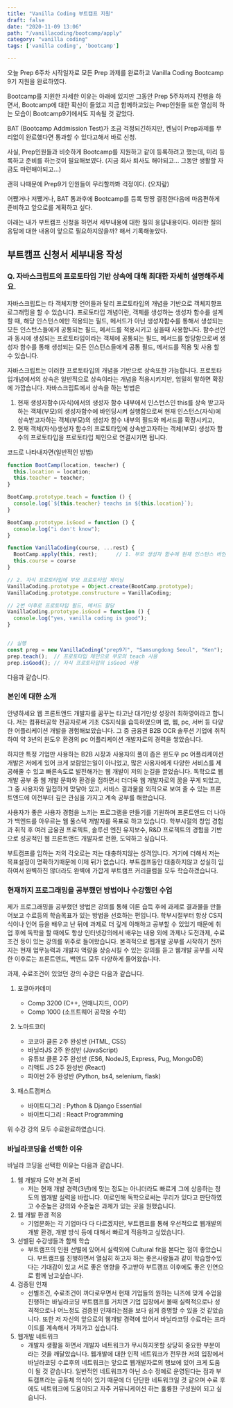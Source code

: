 ```yaml
---
title: "Vanilla Coding 부트캠프 지원"
draft: false
date: "2020-11-09 13:06"
path: "/vanillacoding/bootcamp/apply"
category: "vanilla coding"
tags: ['vanilla coding', 'bootcamp']

---
```


오늘 Prep 6주차 시작일자로 모든 Prep 과제를 완료하고 Vanilla Coding Bootcamp 9기 지원을 완료하였다.

Bootcamp를 지원한 자세한 이유는 아래에 있지만 그동안 Prep 5주차까지 진행을 하면서, Bootcamp에 대한 확신이 들었고 지금 함께하고있는 Prep인원들 또한 열심히 하는 모습이 Bootcamp9기에서도 지속될 것 같았다.

BAT (Bootcamp Addmission Test)가 조금 걱정되긴하지만, 켄님이 Prep과제를 무리없이 완료했다면 통과할 수 있다고해서 바로 신청.

사실, Prep인원들과 비슷하게 Bootcamp를 지원하고 같이 등록하려고 했는데,
미리 등록하고 준비를 하는것이 필요해보였다. (지금 회사 퇴사도 해야되고... 그동안 생활할 자금도 마련해야되고...)

괜히 나때문에 Prep9기 인원들이 무리할까봐 걱정이다. (오지랖)

어쨌거나 저쨌거나, BAT 통과후에 Bootcamp를 등록 땅땅 결정한다음에 마음편하게 준비하고 앞으로를 계획하고 싶다.

아래는 내가 부트캠프 신청을 하면서 세부내용에 대한 질의 응답내용이다.
이러한 질의응답에 대한 내용이 앞으로 필요하지않을까? 해서 기록해놓았다.



## 부트캠프 신청서 세부내용 작성

### Q. 자바스크립트의 프로토타입 기반 상속에 대해 최대한 자세히 설명해주세요.

자바스크립트는 타 객체지향 언어들과 달리 프로토타입의 개념을 기반으로 객체지향프로그래밍을 할 수 있습니다.
프로토타입 개념이란, 객체를 생성하는 생성자 함수를 설계할 때, 해당 인스턴스에만 적용되는 필드, 메서드가 아닌 생성자함수를 통해서 생성되는 모든 인스턴스들에게 공통되는 필드, 메서드를 적용시키고 싶을때 사용합니다. 함수선언과 동시에 생성되는 프로토타입이라는 객체에 공통되는 필드, 메서드를 할당함으로써 생성자 함수를 통해 생성되는 모든 인스턴스들에게 공통 필드, 메서드를 적용 및 사용 할 수 있습니다.

자바스크립트는 이러한 프로토타입의 개념을 기반으로 상속또한 가능합니다.  프로토타입개념에서의 상속은 일반적으로 상속이라는 개념을 적용시키지만, 엄밀히 말하면 확장에 가깝습니다. 
자바스크립트에서 상속을 하는 방법은 

1. 현재 생성자함수(자식)에서의 생성자 함수 내부에서 인스턴스인 this를 상속 받고자 하는 객체(부모)의 생성자함수에 바인딩시켜 실행함으로써 현재 인스턴스(자식)에 상속받고자하는 객체(부모)의 생성자 함수 내부의 필드와 메서드를 확장시키고, 
2. 현재 객체(자식)생성자 함수의 프로토타입에 상속받고자하는 객체(부모) 생성자 함수의 프로토타입을 프로토타입 체인으로 연결시키면 됩니다.

코드로 나타내자면(일반적인 방법)
```js
function BootCamp(location, teacher) {
  this.location = location;
  this.teacher = teacher;
}

BootCamp.prototype.teach = function () {
  console.log(`${this.teacher} teachs in ${this.location}`);
}

BootCamp.prototype.isGood = function () {
  console.log("i don't know");
}

function VanillaCoding(course, ...rest) {
  BootCamp.apply(this, rest);      // 1. 부모 생성자 함수에 현재 인스턴스 바인딩시켜 확장.
  this.course = course
}

// 2. 자식 프로토타입에 부모 프로토타입 체이닝
VanillaCoding.prototype = Object.create(BootCamp.prototype);
VanillaCoding.prototype.constructure = VanillaCoding;

// 2번 이후로 프로토타입 필드, 메서드 할당
VanillaCoding.prototype.isGood = function () {
  console.log("yes, vanilla coding is good");
}


// 실행
const prep = new VanillaCoding("prep9기", "Samsungdong Seoul", "Ken");
prep.teach();  // 프로토타입 체인으로 부모의 teach 사용
prep.isGood(); // 자식 프로토타입의 isGood 사용
```

다음과 같습니다.



### 본인에 대한 소개

안녕하세요 웹 프론트앤드 개발자를 꿈꾸는 타고난 대기만성 성장러 최하영이라고 합니다.
저는 컴퓨터공학 전공자로써 기초 CS지식을 습득하였으며 앱, 웹, pc, 서버 등 다양한 어플리케이션 개발을 경험해보았습니다.
그 중 금융권 B2B OCR 솔루션 기업에 취직하여 약 3년의 윈도우 환경의 pc 어플리케이션 개발자로의 경력을 쌓았습니다.

하지만 특정 기업만 사용하는 B2B 시장과 사용자의 풀이 좁은 윈도우 pc 어플리케이션 개발은 저에게 있어 크게 보람있는일이 아니었고,
많은 사용자에게 다양한 서비스를 제공해줄 수 있고 빠른속도로 발전해가는 웹 개발이 저의 눈길을 끌었습니다.
독학으로 웹 개발 공부 중 웹 개발 문화와 환경을 접하면서 더더욱 웹 개발자로의 꿈을 꾸게 되었고,
그 중 사용자와 밀접하게 맞닿아 있고, 서비스 결과물을 외적으로 보여 줄 수 있는 프론트엔드에 이전부터 깊은 관심을 가지고 계속 공부를 해왔습니다.

사용자가 좋은 사용자 경험을 느끼는 프로그램을 만들기를 기원하며 프론트엔드 더 나아가 백엔드를 아우르는 웹 풀스택 개발자를 목표로 하고 있습니다. 학부시절의 창업 경험과 취직 후 여러 금융권 프로젝트, 솔루션 엔진 유지보수, R&D 프로젝트의 경험을 기반으로 성공적인 웹 프론트앤드 개발자로 전환, 도약하고 싶습니다.

부트캠프를 임하는 저의 각오로는 저는 대충하지않는 성격입니다. 거기에 더해서 저는 목표설정이 명확하기때문에 이제 뒤가 없습니다. 부트캠프동안 대충하지않고 성실히 임하여서 완벽하진 않더라도 완벽에 가깝게 부트캠프 커리큘럼을 모두 학습하겠습니다.



### 현재까지 프로그래밍을 공부했던 방법이나 수강했던 수업

제가 프로그래밍을 공부했던 방법은 강의를 통해 이론 습득 후에 과제로 결과물을 만들어보고 수료등의 학습목표가 있는 방법을 선호하는 편입니다.
학부시절부터 항상 CS지식이나 언어 등을 배우고 난 뒤에 과제로 더 깊게 이해하고 공부할 수 있었기 때문에
취업 후에 독학을 할 때에도 항상 인터넷강의에서 배우는 내용 외에 과제나 도전과제, 수료조건 등이 있는 강의를 위주로 들어왔습니다.
본격적으로 웹개발 공부를 시작하기 전까지는 현재 업무능력과 개발자 역량을 상승시킬 수 있는 강의를 듣고
웹개발 공부를 시작한 이후로는 프론트엔드, 백엔드 모두 다양하게 들어왔습니다.

과제, 수료조건이 있었던 강의 수강은 다음과 같습니다.
1. 포큐아카데미
   - Comp 3200 (C++, 언매니지드, OOP)
   - Comp 1000 (소프트웨어 공학용 수학)
2. 노마드코더
   - 코코아 클론 2주 완성반 (HTML, CSS)
   - 바닐라JS 2주 완성반 (JavaScript)
   - 유튜브 클론 2주 완성반 (ES6, NodeJS, Express, Pug, MongoDB)
   - 리액트 JS 2주 완성반 (React)
   - 파이썬 2주 완성반 (Python, bs4, selenium, flask)

3. 패스트캠퍼스
   - 바이트디그리 : Python & Django Essential
   - 바이트디그리 : React Programming

위 수강 강의 모두 수료완료하였습니다.



### 바닐라코딩을 선택한 이유

바닐라 코딩을 선택한 이유는 다음과 같습니다.

1. 웹 개발자 도약 본격 준비
   - 저는 현재 개발 경력(3년)에 맞는 정도는 아니더라도 빠르게 그에 상응하는 정도의 웹개발 실력을 바랍니다.
     이로인해 독학으로써는 무리가 있다고 판단하였고 수준높은 강의와 수준높은 과제가 있는 곳을 원했습니다.
2. 웹 개발 환경 적응
   - 기업문화는 각 기업마다 다 다르겠지만, 부트캠프를 통해 우선적으로 웹개발의 개발 환경, 개발 방식 등에 대해서 빠르게 적응하고 싶었습니다.
3. 선별된 수강생들과 함께 학습
   - 부트캠프의 인원 선별에 있어서 실력외에 Cultural fit을 본다는 점이 좋았습니다.
     부트캠프를 진행하면서 열심히 하고자 하는 좋은사람들과 같이 학습할수있다는 기대감이 있고
     서로 좋은 영향을 주고받아 부트캠프 이후에도 좋은 인연으로 함께 남고싶습니다.
4. 검증된 인재
   - 선별조건, 수료조건이 까다로우면서 현재 기업들의 원하는 니즈에 맞게 수업을 진행하는 바닐라코딩 부트캠프를 거치면 기업 입장에서 볼때 실력적으로나 성격적으로나 어느정도 검증된 인재라는점을 보다 쉽게 증명할 수 있을 것 같았습니다. 
     또한 저 자신의 앞으로의 웹개발 경력에 있어서 바닐라코딩 수료라는 프라이드를 계속해서 가져가고 싶습니다.
5. 웹개발 네트워크
   - 개발자 생활을 하면서 개발자 네트워크가 무시하지못할 상당히 중요한 부분이라는 것을 깨달았습니다.
     웹개발에 대한 인적 네트워크가 전무한 저의 입장에서 바닐라코딩 수료후의 네트워크는 앞으로 웹개발자로의 행보에 있어 크게 도움이 될 것 같습니다.
     일반적인 네트워크가 아닌 소수 정예로 운영된다는 점과 부트캠프라는 공동체 의식이 있기 때문에 더 단단한 네트워크일 것 같으며 수료 후에도 네트워크에 도움이되고  자주 커뮤니케이션 하는 훌륭한 구성원이 되고 싶습니다.

